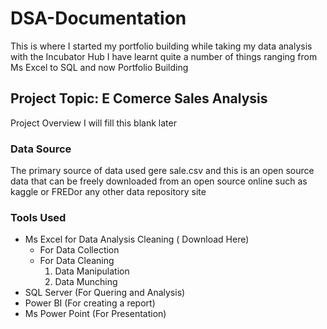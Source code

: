 # DSA-Documentation
This is where I started my portfolio building while taking my data analysis with the Incubator Hub
I have learnt quite a number of things ranging from Ms Excel to SQL and now Portfolio Building
## Project Topic: E Comerce Sales Analysis
Project Overview
I will fill this blank later
### Data Source
The primary source of data used gere sale.csv and this is an open source data that can be freely downloaded from an open source online such as kaggle or FREDor any other data repository site
### Tools Used
- Ms Excel for Data Analysis Cleaning ( Download Here)
     - For Data Collection
     - For Data Cleaning
       1. Data Manipulation
       2. Data Munching
- SQL Server (For Quering and Analysis)
- Power BI (For creating a report)
- Ms Power Point (For Presentation)
